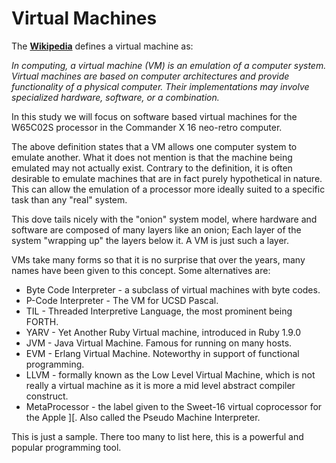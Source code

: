 # Virtual Machines

The [**Wikipedia**](https://en.wikipedia.org/wiki/Virtual_machine) defines a
virtual machine as:

_In computing, a virtual machine (VM) is an emulation of a computer system.
Virtual machines are based on computer architectures and provide functionality
of a physical computer. Their implementations may involve specialized hardware,
software, or a combination._

In this study we will focus on software based virtual machines for the
W65C02S processor in the Commander X 16 neo-retro computer.

The above definition states that a VM allows one computer system to emulate
another. What it does not mention is that the machine being emulated may not
actually exist. Contrary to the definition, it is often desirable to emulate
machines that are in fact purely hypothetical in nature. This can allow the
emulation of a processor more ideally suited to a specific task than any
"real" system.

This dove tails nicely with the "onion" system model, where hardware and
software are composed of many layers like an onion; Each layer of the system
"wrapping up" the layers below it. A VM is just such a layer.

VMs take many forms so that it is no surprise that over the years, many names
have been given to this concept. Some alternatives are:

* Byte Code Interpreter - a subclass of virtual machines with byte codes.
* P-Code Interpreter - The VM for UCSD Pascal.
* TIL - Threaded Interpretive Language, the most prominent being FORTH.
* YARV - Yet Another Ruby Virtual machine, introduced in Ruby 1.9.0
* JVM - Java Virtual Machine. Famous for running on many hosts.
* EVM - Erlang Virtual Machine. Noteworthy in support of functional programming.
* LLVM - formally known as the Low Level Virtual Machine, which is not really
a virtual machine as it is more a mid level abstract compiler construct.
* MetaProcessor - the label given to the Sweet-16 virtual coprocessor for the
Apple \]\[. Also called the Pseudo Machine Interpreter.

This is just a sample. There too many to list here, this is a powerful and
popular programming tool.
